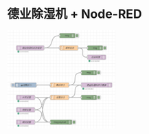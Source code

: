 # 德业除湿机 + Node-RED

<img src="https://github.com/kejinlu/deye-nodered/blob/main/assets/deye-nodered.jpg?raw=true" width="50%">

